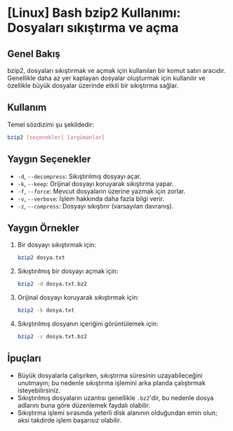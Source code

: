 # [Linux] Bash bzip2 Kullanımı: Dosyaları sıkıştırma ve açma

## Genel Bakış
bzip2, dosyaları sıkıştırmak ve açmak için kullanılan bir komut satırı aracıdır. Genellikle daha az yer kaplayan dosyalar oluşturmak için kullanılır ve özellikle büyük dosyalar üzerinde etkili bir sıkıştırma sağlar.

## Kullanım
Temel sözdizimi şu şekildedir:

```bash
bzip2 [seçenekler] [argümanlar]
```

## Yaygın Seçenekler
- `-d`, `--decompress`: Sıkıştırılmış dosyayı açar.
- `-k`, `--keep`: Orijinal dosyayı koruyarak sıkıştırma yapar.
- `-f`, `--force`: Mevcut dosyaların üzerine yazmak için zorlar.
- `-v`, `--verbose`: İşlem hakkında daha fazla bilgi verir.
- `-z`, `--compress`: Dosyayı sıkıştırır (varsayılan davranış).

## Yaygın Örnekler
1. Bir dosyayı sıkıştırmak için:
   ```bash
   bzip2 dosya.txt
   ```

2. Sıkıştırılmış bir dosyayı açmak için:
   ```bash
   bzip2 -d dosya.txt.bz2
   ```

3. Orijinal dosyayı koruyarak sıkıştırmak için:
   ```bash
   bzip2 -k dosya.txt
   ```

4. Sıkıştırılmış dosyanın içeriğini görüntülemek için:
   ```bash
   bzip2 -v dosya.txt.bz2
   ```

## İpuçları
- Büyük dosyalarla çalışırken, sıkıştırma süresinin uzayabileceğini unutmayın; bu nedenle sıkıştırma işlemini arka planda çalıştırmak isteyebilirsiniz.
- Sıkıştırılmış dosyaların uzantısı genellikle `.bz2`'dir, bu nedenle dosya adlarını buna göre düzenlemek faydalı olabilir.
- Sıkıştırma işlemi sırasında yeterli disk alanının olduğundan emin olun; aksi takdirde işlem başarısız olabilir.